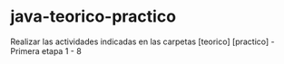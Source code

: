 # java-teorico-practico
Realizar las actividades indicadas en las carpetas [teorico] [practico] - Primera etapa 1 - 8

